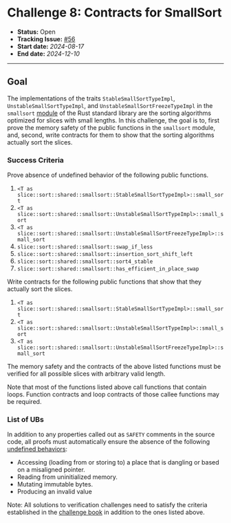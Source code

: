 # Challenge 8: Contracts for SmallSort

- **Status:** Open
- **Tracking Issue:** [#56](https://github.com/model-checking/verify-rust-std/issues/56)
- **Start date:** *2024-08-17*
- **End date:** *2024-12-10*

-------------------


## Goal

The implementations of the traits `StableSmallSortTypeImpl`, `UnstableSmallSortTypeImpl`, and `UnstableSmallSortFreezeTypeImpl` in the `smallsort` [module](https://github.com/rust-lang/rust/blob/master/library/core/src/slice/sort/shared/smallsort.rs) of the Rust standard library are the sorting
algorithms optimized for slices with small lengths.
In this challenge, the goal is to, first prove the memory safety of the public functions in the `smallsort` module, and, second, write contracts for them to
show that the sorting algorithms actually sort the slices.

### Success Criteria

Prove absence of undefined behavior of the following public functions.

1. `<T as slice::sort::shared::smallsort::StableSmallSortTypeImpl>::small_sort`
2. `<T as slice::sort::shared::smallsort::UnstableSmallSortTypeImpl>::small_sort`
3. `<T as slice::sort::shared::smallsort::UnstableSmallSortFreezeTypeImpl>::small_sort`
4. `slice::sort::shared::smallsort::swap_if_less`
5. `slice::sort::shared::smallsort::insertion_sort_shift_left`
6. `slice::sort::shared::smallsort::sort4_stable`
7. `slice::sort::shared::smallsort::has_efficient_in_place_swap`

Write contracts for the following public functions that show that they actually sort the slices.

1. `<T as slice::sort::shared::smallsort::StableSmallSortTypeImpl>::small_sort`
2. `<T as slice::sort::shared::smallsort::UnstableSmallSortTypeImpl>::small_sort`
3. `<T as slice::sort::shared::smallsort::UnstableSmallSortFreezeTypeImpl>::small_sort`

The memory safety and the contracts of the above listed functions must be verified
for all possible slices with arbitrary valid length.

Note that most of the functions listed above call functions that contain loops.
Function contracts and loop contracts of those callee functions may be required.

### List of UBs

In addition to any properties called out as `SAFETY` comments in the source
code,
all proofs must automatically ensure the absence of the following [undefined behaviors](https://github.com/rust-lang/reference/blob/142b2ed77d33f37a9973772bd95e6144ed9dce43/src/behavior-considered-undefined.md):

* Accessing (loading from or storing to) a place that is dangling or based on a misaligned pointer.
* Reading from uninitialized memory.
* Mutating immutable bytes.
* Producing an invalid value

Note: All solutions to verification challenges need to satisfy the criteria established in the [challenge book](../general-rules.md)
in addition to the ones listed above.
